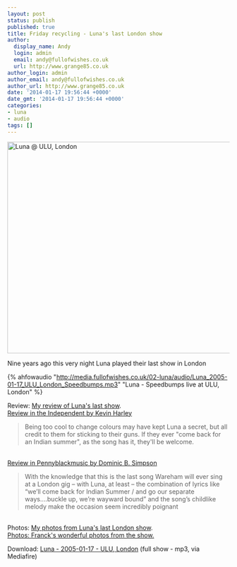 ```yaml
---
layout: post
status: publish
published: true
title: Friday recycling - Luna's last London show
author:
  display_name: Andy
  login: admin
  email: andy@fullofwishes.co.uk
  url: http://www.grange85.co.uk
author_login: admin
author_email: andy@fullofwishes.co.uk
author_url: http://www.grange85.co.uk
date: '2014-01-17 19:56:44 +0000'
date_gmt: '2014-01-17 19:56:44 +0000'
categories:
- luna
- audio
tags: []
---
```

<p><a href="http://www.ipernity.com/doc/grange85/24969989"><img class="aligncenter" title="Luna @ ULU, London" alt="Luna @ ULU, London" src="http://u1.ipernity.com/35/99/89/24969989.36e8ea76.640.jpg?r1" height="480" width="640" /></a></p>
<p>Nine years ago this very night Luna played their last show in London</p>

{% ahfowaudio "http://media.fullofwishes.co.uk/02-luna/audio/Luna_2005-01-17_ULU_London_Speedbumps.mp3" "Luna - Speedbumps live at ULU, London" %}

<p>Review: <a href="/2005/01/18/review-my-last-ever-luna-show/">My review of Luna's last show</a>.<br />
<ins datetime="2014-01-18T00:31:30+00:00"><a href="http://www.independent.co.uk/arts-entertainment/music/reviews/luna-ulu-london-15910.html">Review in the Independent by Kevin Harley</a></p>
<blockquote><p>Being too cool to change colours may have kept Luna a secret, but all credit to them for sticking to their guns. If they ever "come back for an Indian summer", as the song has it, they'll be welcome.</p></blockquote>
<p></ins><br />
<ins datetime="2014-01-18T00:33:13+00:00"><a href="http://www.pennyblackmusic.co.uk/MagSitePages/Article.aspx?id=3532">Review in Pennyblackmusic by Dominic B. Simpson</a></p>
<blockquote><p>With the knowledge that this is the last song Wareham will ever sing at a London gig – with Luna, at least – the combination of lyrics like “we’ll come back for Indian Summer / and go our separate ways....buckle up, we’re wayward bound” and the song’s childlike melody make the occasion seem incredibly poignant</p></blockquote>
<p></ins><br />
Photos: <a href="http://www.ipernity.com/doc/grange85/album/483571">My photos from Luna's last London show</a>.<br />
<ins datetime="2014-01-17T23:20:14+00:00">Photos: <a href="http://fdewannieux.smugmug.com/Music/Luna-at-ULU-January-17th-2005/">Franck's wonderful photos from the show</a>.</ins></p>
<p>Download: <a href="http://www.mediafire.com/download/e7toee6ux7k2924/Luna_2005-01-17_%20ULU%2C%20London%2C%20UK.zip">Luna - 2005-01-17 - ULU, London</a> (full show - mp3, via Mediafire)</p>
